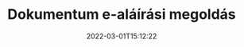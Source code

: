 ---
############################# Static ############################
layout: "product"
date: 2022-03-01T15:12:22
draft: false
#operation: 
#signaturetype: 
#fileformat: 
#productName: Java
lang: hu
#productCode: java
#otherformats: 
#breadcrumb: Put  signature on  for Java
product: "Signature"
product_tag: "signature"

############################# Head ############################
head_title: ".NET, Java, felhő API-k és online dokumentum-aláíró alkalmazások"
head_description: "Szerezzen minden az egyben dokumentum-aláírási megoldást .NET, Java és felhőalapú alkalmazásokhoz. A gyakori dokumentumformátumok online aláírása egyszerű fogd és vidd funkcióval"

############################# Header ############################
title: "Dokumentum e-aláírási megoldás"
description: "A programozóknak és végfelhasználóknak szánt rugalmas API-jaink és alkalmazásalapú megoldásaink segítségével bármilyen platformon aláírhat digitális dokumentumokat és képeket."

############################# APIs ###############################
apis:
  enable: true

  api:
    # api loop
    - title: "GroupDocs.Signature High Code API-k tartalmazzák"
      link: "/signature/"
      label: "Az összes High Code API megtekintése"
      api_product:
        # api_product loop
        - link: "/signature/net/"
          img_alt: "GroupDocs.Signature for .NET"
          image: "/border/groupdocs-signature-net.svg"
          product: "GroupDocs.Signature for"
          platform: ".NET"
          content: "Natív .NET API a legnépszerűbb digitális aláírástípusok hozzáadásához, kereséséhez és ellenőrzéséhez a Microsoft Office-hoz, PDF-hez, képekhez és különféle egyéb formátumokhoz .NET-alkalmazásokban."

        # api_product loop
        - link: "/signature/java/"
          img_alt: "GroupDocs.Signature for Java"
          image: "/border/groupdocs-signature-java.svg"
          product: "GroupDocs.Signature for"
          platform: "Java"
          content: "Engedélyezze a Java-alkalmazásokat eAláírási képességekkel a dokumentumok és képek széles skálájának digitális aláírására bármilyen operációs rendszeren, amelyre telepítve van a JDK."

        # api_product loop
        - link: "/signature/nodejs-java/"
          img_alt: "GroupDocs.Signature for Node.js via Java"
          image: "/border/groupdocs-signature-nodejs-java.svg"
          product: "GroupDocs.Signature for"
          platform: "Node.js"
          content: "Node.js megoldásunk digitális aláírással bővíti üzleti alkalmazásait. Könnyen helyezhet elektronikus aláírást népszerű dokumentumokra és képformátumokra."

    # api loop
    - title: "GroupDocs.Signature alacsony kódú API-k közé tartozik"
      link: "https://products.groupdocs.cloud/signature"
      label: "Az összes alacsony kódú API megtekintése"
      api_product:
        # api_product loop
        - link: "https://products.groupdocs.cloud/signature/curl"
          img_alt: "GroupDocs.Signature Cloud for cURL"
          image: "https://www.groupdocs.cloud/templates/groupdocscloud/images/sdk/272x272/groupdocs_signature-for-curl.png"
          product: "GroupDocs.Signature"
          platform: "Cloud for cURL"
          content: "A cURL RESTful document signature API-val együttműködve különböző aláírástípusokat adhat hozzá és kezelhet minden népszerű dokumentumformátumban, beleértve a PDF, Word, Excel és képeket."

        # api_product loop
        - link: "https://products.groupdocs.cloud/signature/net"
          img_alt: "GroupDocs.Signature Cloud SDK for .NET"
          image: "https://www.groupdocs.cloud/templates/groupdocscloud/images/sdk/272x272/groupdocs_signature-for-net.png"
          product: "GroupDocs.Signature"
          platform: "Cloud SDK for .NET"
          content: "Az e-aláírás RESTful API egyszerűen használható a .NET SDK-val a digitális aláírás kezeléséhez számos dokumentumformátumban a .NET-alkalmazásokon belül."

        # api_product loop
        - link: "https://products.groupdocs.cloud/signature/java"
          img_alt: "GroupDocs.Signature Cloud SDK for Java"
          image: "https://www.groupdocs.cloud/templates/groupdocscloud/images/sdk/272x272/groupdocs_signature-for-java.png"
          product: "GroupDocs.Signature"
          platform: "Cloud SDK for Java"
          content: "Valósítson meg fejlett dokumentum-aláírási funkciókat java-alkalmazásaiban a kifejezetten Java-hoz készült dokumentum-aláíró SDK-val."

    # api loop
    - title: "GroupDocs.Signature No Code Apps Include"
      link: "https://products.groupdocs.app/signature"
      label: "Az összes kód nélküli alkalmazás megtekintése"
      api_product:
        # api_product loop
        - link: "https://products.groupdocs.app/signature/total"
          img_alt: "GroupDocs.Signature Total"
          image: "https://www.aspose.cloud/templates/asposeapp/images/products/logo/aspose_signature-app.png"
          product: "GroupDocs.Signature"
          platform: "Total"
          content: "Írjon alá Microsoft Word, Excel, PowerPoint, Visio és PDF fájlokat szöveggel, képpel, vonalkóddal vagy QR-kóddal."

        # api_product loop
        - link: "https://products.groupdocs.app/signature/docx"
          img_alt: "GroupDocs.Signature DOCX"
          image: "https://www.aspose.cloud/templates/groupdocsapp/images/products/logo/groupdocs_words-app.png"
          product: "GroupDocs.Signature"
          platform: "DOCX"
          content: "Ingyenesen írjon alá Word dokumentumokat online, közvetlenül a böngészőből."

        # api_product loop
        - link: "https://products.groupdocs.app/signature/pdf"
          img_alt: "GroupDocs.Signature PDF"
          image: "https://www.aspose.cloud/templates/groupdocsapp/images/products/logo/groupdocs_pdf-app.png"
          product: "GroupDocs.Signature"
          platform: "PDF"
          content: "e-Sign PDF fájlokat szöveg, kép vagy vonalkód használatával bármely webböngészőből."

############################# Back to top ###############################
back_to_top:
  enable: true
---